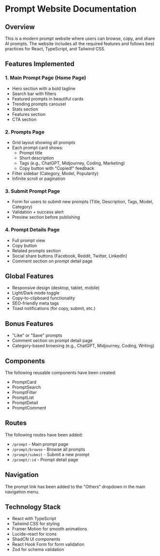 # Prompt Website Documentation

## Overview
This is a modern prompt website where users can browse, copy, and share AI prompts. The website includes all the required features and follows best practices for React, TypeScript, and Tailwind CSS.

## Features Implemented

### 1. Main Prompt Page (Home Page)
- Hero section with a bold tagline
- Search bar with filters
- Featured prompts in beautiful cards
- Trending prompts carousel
- Stats section
- Features section
- CTA section

### 2. Prompts Page
- Grid layout showing all prompts
- Each prompt card shows:
  - Prompt title
  - Short description
  - Tags (e.g., ChatGPT, Midjourney, Coding, Marketing)
  - Copy button with "Copied!" feedback
- Filter sidebar (Category, Model, Popularity)
- Infinite scroll or pagination

### 3. Submit Prompt Page
- Form for users to submit new prompts (Title, Description, Tags, Model, Category)
- Validation + success alert
- Preview section before publishing

### 4. Prompt Details Page
- Full prompt view
- Copy button
- Related prompts section
- Social share buttons (Facebook, Reddit, Twitter, LinkedIn)
- Comment section on prompt detail page

## Global Features
- Responsive design (desktop, tablet, mobile)
- Light/Dark mode toggle
- Copy-to-clipboard functionality
- SEO-friendly meta tags
- Toast notifications (for copy, submit, etc.)

## Bonus Features
- "Like" or "Save" prompts
- Comment section on prompt detail page
- Category-based browsing (e.g., ChatGPT, Midjourney, Coding, Writing)

## Components
The following reusable components have been created:
- PromptCard
- PromptSearch
- PromptFilter
- PromptList
- PromptDetail
- PromptComment

## Routes
The following routes have been added:
- `/prompt` - Main prompt page
- `/prompt/browse` - Browse all prompts
- `/prompt/submit` - Submit a new prompt
- `/prompt/:id` - Prompt detail page

## Navigation
The prompt link has been added to the "Others" dropdown in the main navigation menu.

## Technology Stack
- React with TypeScript
- Tailwind CSS for styling
- Framer Motion for smooth animations
- Lucide-react for icons
- ShadCN UI components
- React Hook Form for form validation
- Zod for schema validation